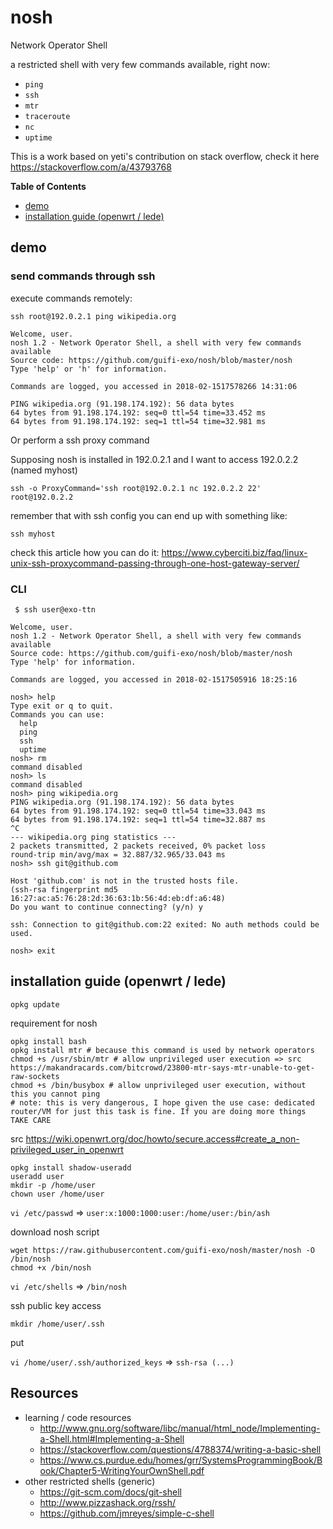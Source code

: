 # nosh

Network Operator Shell

a restricted shell with very few commands available, right now:

- `ping`
- `ssh`
- `mtr`
- `traceroute`
- `nc`
- `uptime`

This is a work based on yeti's contribution on stack overflow, check it here https://stackoverflow.com/a/43793768

<!-- START doctoc generated TOC please keep comment here to allow auto update -->
<!-- DON'T EDIT THIS SECTION, INSTEAD RE-RUN doctoc TO UPDATE -->
**Table of Contents**

- [demo](#demo)
- [installation guide (openwrt / lede)](#installation-guide-openwrt--lede)

<!-- END doctoc generated TOC please keep comment here to allow auto update -->

## demo

### send commands through ssh

execute commands remotely:

```
ssh root@192.0.2.1 ping wikipedia.org

Welcome, user.
nosh 1.2 - Network Operator Shell, a shell with very few commands available
Source code: https://github.com/guifi-exo/nosh/blob/master/nosh
Type 'help' or 'h' for information.

Commands are logged, you accessed in 2018-02-1517578266 14:31:06

PING wikipedia.org (91.198.174.192): 56 data bytes
64 bytes from 91.198.174.192: seq=0 ttl=54 time=33.452 ms
64 bytes from 91.198.174.192: seq=1 ttl=54 time=32.981 ms
```

Or perform a ssh proxy command

Supposing nosh is installed in 192.0.2.1 and I want to access 192.0.2.2 (named myhost)

    ssh -o ProxyCommand='ssh root@192.0.2.1 nc 192.0.2.2 22' root@192.0.2.2

remember that with ssh config you can end up with something like:

    ssh myhost

check this article how you can do it: https://www.cyberciti.biz/faq/linux-unix-ssh-proxycommand-passing-through-one-host-gateway-server/

### CLI

```
 $ ssh user@exo-ttn

Welcome, user.
nosh 1.2 - Network Operator Shell, a shell with very few commands available
Source code: https://github.com/guifi-exo/nosh/blob/master/nosh
Type 'help' for information.

Commands are logged, you accessed in 2018-02-1517505916 18:25:16

nosh> help
Type exit or q to quit.
Commands you can use:
  help
  ping
  ssh
  uptime
nosh> rm
command disabled
nosh> ls
command disabled
nosh> ping wikipedia.org
PING wikipedia.org (91.198.174.192): 56 data bytes
64 bytes from 91.198.174.192: seq=0 ttl=54 time=33.043 ms
64 bytes from 91.198.174.192: seq=1 ttl=54 time=32.887 ms
^C
--- wikipedia.org ping statistics ---
2 packets transmitted, 2 packets received, 0% packet loss
round-trip min/avg/max = 32.887/32.965/33.043 ms
nosh> ssh git@github.com

Host 'github.com' is not in the trusted hosts file.
(ssh-rsa fingerprint md5 16:27:ac:a5:76:28:2d:36:63:1b:56:4d:eb:df:a6:48)
Do you want to continue connecting? (y/n) y

ssh: Connection to git@github.com:22 exited: No auth methods could be used.

nosh> exit
```

## installation guide (openwrt / lede)

    opkg update

requirement for nosh

    opkg install bash
    opkg install mtr # because this command is used by network operators
    chmod +s /usr/sbin/mtr # allow unprivileged user execution => src https://makandracards.com/bitcrowd/23800-mtr-says-mtr-unable-to-get-raw-sockets
    chmod +s /bin/busybox # allow unprivileged user execution, without this you cannot ping
    # note: this is very dangerous, I hope given the use case: dedicated router/VM for just this task is fine. If you are doing more things TAKE CARE

src https://wiki.openwrt.org/doc/howto/secure.access#create_a_non-privileged_user_in_openwrt

    opkg install shadow-useradd
    useradd user
    mkdir -p /home/user
    chown user /home/user

`vi /etc/passwd` => `user:x:1000:1000:user:/home/user:/bin/ash`

download nosh script

    wget https://raw.githubusercontent.com/guifi-exo/nosh/master/nosh -O /bin/nosh
    chmod +x /bin/nosh

`vi /etc/shells` => `/bin/nosh`

ssh public key access

    mkdir /home/user/.ssh

put

`vi /home/user/.ssh/authorized_keys` => `ssh-rsa (...)`

## Resources

- learning / code resources
    - http://www.gnu.org/software/libc/manual/html_node/Implementing-a-Shell.html#Implementing-a-Shell
    - https://stackoverflow.com/questions/4788374/writing-a-basic-shell
    - https://www.cs.purdue.edu/homes/grr/SystemsProgrammingBook/Book/Chapter5-WritingYourOwnShell.pdf
- other restricted shells (generic)
    - https://git-scm.com/docs/git-shell
    - http://www.pizzashack.org/rssh/
    - https://github.com/jmreyes/simple-c-shell
